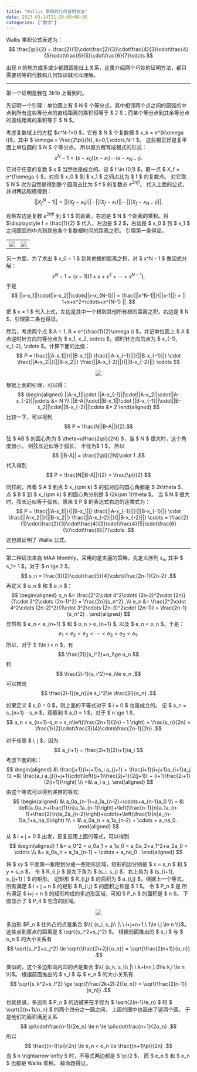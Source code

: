 ```yaml
---
title: "Wallis 乘积的几何证明方法"
date: 2023-03-14T21:20:08+08:00
categories: ["数学"]
---
```


Wallis 乘积公式表述为： 
$$ \frac{\pi}{2} = \frac{2}{1}\cdot\frac{2}{3}\cdot\frac{4}{3}\cdot\frac{4}{5}\cdot\frac{6}{5}\cdot\frac{6}{7}\cdots $$

出现 $\pi$ 的地方或多或少都跟圆能扯上关系，这里介绍两个巧妙的证明方法，都只需要初等的代数和几何知识就可以理解。

---

第一个证明是我在 3b1b 上看到的。

先证明一个引理：单位圆上有 $ N $ 个等分点，其中相邻两个点之间的圆弧的中点到所有这些等分点的直线距离的乘积恒等于 $ 2 $；而某个等分点到其余等分点的直线距离的乘积等于 $ N $。

考虑复数域上的方程 $x^N-1=0 $，它有 $ N $ 个复数根 $ x_k = e^{k\omega i}$，其中 $ \omega = \frac{2\pi}{N}, k=0,1,\cdots,N-1 $。 这些根正好是复平面上单位圆的 $ N $ 个等分点。
所以原方程写成根式的形式：
$$ x^N - 1 = (x - x_0)(x - x_1)\cdots(x-x_{N-1}) .$$ 
它对于任意的复数 $ x $ 当然也是成立的。设 $ f \in (0,1) $，取一点 $ X_f =  e^{f\omega i} $，对应 $ x_0 $ 到 $ x_1 $ 之间占比为 $ f $ 的复数点。
对它取 $ N $ 次方自然是得到整个圆周占比为 $ f $ 的复数点 $e^{2\pi fi}$。 代入上面的公式，并对两边取模得到：
$$ || X_f^N-1 || = ||(X_f-x_0)||\cdot||(X_f - x_1)||\cdots||(X_f-x_{N-1})|| .$$

观察左边是复数 $e^{2\pi fi}$ 到 $ 1 $ 的距离，右边是 $ N $ 个距离的乘积。将 $\displaystyle f = \frac{1}{2} $ 代入，左边是 $ 2 $，右边是 $ x_0 $ 到 $ x_1 $ 之间圆弧的中点到其他各个复数根时间的距离之积。 
引理第一条得证。

<table border="0">
<tr>
<td>
<center>
<img src='./wallis-1.svg' />
</center>
</td>
<td>
<center>
<img src='./wallis-2.svg' />
</center>
</td>
</tr>
</table>

另一方面，为了求出 $ x_0 = 1 $ 到其他根的距离之积，对 $ x^N - 1 $ 做因式分解： 
$$ x^N-1 = (x-1)(1+x+x^2+\cdots+x^{N-1}) ,$$
于是
$$ ||x-x_1||\cdot||x-x_2||\cdots||x-x_{N-1}|| = \frac{||x^N-1||}{||x-1||} = || 1+x+x^2+\cdots+x^{N-1} || .$$ 
把 $ x = 1 $ 代入上式，左边是其中一个根到其他所有根的距离之积，右边是 $ N $，引理第二条也得证。

然后，考虑两个点 $ A = 1, B = e^{\frac{1}{2}\omega i} $，并记单位圆上 $ A $ 点逆时针方向的等分点为 $ x_1, x_2, \cdots $，顺时针方向的点为 $ x_{-1}, x_{-2}, \cdots $。计算下面的比值：
$$ P = \frac{||A-x_1||}{||B-x_1||} \frac{||A-x_{-1}||}{||B-x_{-1}||} \cdot \frac{||A-x_2||}{||B-x_2||} \frac{||A-x_{-2}||}{||B-x_{-2}||} \cdots $$

<div><center>
<img src='./wallis-3.svg' />
</center></div>

根据上面的引理，可以得：
$$
\begin{aligned}
||A-x_1||\cdot ||A-x_{-1}||\cdot||A-x_2||\cdot||A-x_{-2}||\cdots &= N \\\ 
||B-A||\cdot||B-x_1||\cdot ||B-x_{-1}||\cdot||B-x_2||\cdot||B-x_{-2}||\cdots &= 2
\end{aligned}
$$
比较一下，可以得到 
$$ P =  \frac{N||B-A||}{2}.$$

弦 $ AB $ 的圆心角为 $ \theta=\dfrac{2\pi}{2N} $，当 $ N $ 很大时，这个角度很小， 则弦长近似等于弧长， 半径为$ 1 $， 所以 
$$ ||B-A|| = \frac{2\pi}{2N}\cdot 1 .$$
代入得到
$$ P = \frac{N||B-A||}{2} = \frac{\pi}{2} $$

同样的，再看 $ A $ 到点 $ x_{\pm k} $ 的弧对应的圆心角都是 $ 2k\theta $，点 $ B $ 到 $ x_{\pm k} $ 的圆心角分别是 $ (2k\pm 1)\theta $。 
当 $ N $ 很大时，弦长近似等于弧长。原来 $ P $ 的表达式右边的连乘式为： 
$$ P = \frac{||A-x_1||}{||B-x_1||} \frac{||A-x_{-1}||}{||B-x_{-1}||} \cdot \frac{||A-x_2||}{||B-x_2||} \frac{||A-x_{-2}||}{||B-x_{-2}||} \cdots = \frac{2}{1}\cdot\frac{2}{3}\cdot\frac{4}{3}\cdot\frac{4}{5}\cdot\frac{6}{5}\cdot\frac{6}{7}\cdots .$$
这也就证明了 Wallis 公式。

---

第二种证法来自 MAA Monthly，采用的是夹逼的策略，先定义序列 $s_n$, 
其中 $ s_1= 1 $，对于 $ n \ge 2 $， 
$$ s_n = \frac{3}{2}\cdot\frac{5}{4}\cdots\frac{2n-1}{2n-2} .$$
再定义 $ o_n $ 和 $ e_n $：
$$
\begin{aligned}
o_n &= \frac{2^2\cdot 4^2\cdots (2n-2)^2\cdot (2n)}{1\cdot 3^2\cdots (2n-1)^2} = \frac{2n}{s_n^2} ,\\\ 
e_n &= \frac{2^2\cdot 4^2\cdots (2n-2)^2}{1\cdot 3^2\cdots (2n-3)^2\cdot (2n-1)} = \frac{2n-1}{s_n^2} .
\end{aligned}
$$
显然有 $ e_n < e_{n+1} $ 和 $ o_n > o_{n+1} $, 以及 $ e_n < o_n $。于是：
$$ e_1 < e_2 < e_3 < \cdots < o_3 < o_2 < o_1 .$$
所以，对于 $ 1\le i < n $，有 $$ \frac{2i}{s_i^2}=o_i\ge o_n $$ 和 $$ \frac{2i-1}{s_i^2}=e_i\le e_n ,$$
可以推出 $$ \frac{2i-1}{e_n}\le s_i^2\le \frac{2i}{o_n} .$$

如果定义 $ s_0 = 0 $，则上面的不等式对于 $ i = 0 $ 也是成立的。
记 $ a_n = s_{n+1} - s_n $，观察到 $ a_0 = 1 $，对于 $ n \ge 1 $，
$$ a_n = s_{n+1}-s_n = s_n\left(\frac{2n+1}{2n} - 1 \right) = \frac{s_n}{2n} = \frac{1}{2}\cdot\frac{3}{4}\cdots\frac{2n-1}{2n} .$$

对于任意 $ i, j $，因为 $$ a_{i+1} = \frac{2i+1}{2(i+1)}a_i $$
考虑下面的和：
$$
\begin{aligned}
&\ \frac{j+1}{i+j+1}a_i a_{j+1} + \frac{i+1}{i+j+1}a_{i+1}a_j \\\ 
=&\ \frac{a_i a_j}{i+j+1}\cdot\left((j+1)\frac{2j+1}{2(j+1)} + (i+1)\frac{2i+1}{2(i+1)}\right) \\\ 
=&\ a_i a_j.
\end{aligned}
$$
由这个等式可以得到递推的等式: 
$$
\begin{aligned}
 &\ a_0a_{n-1}+a_1a_{n-2}+\cdots+a_{n-1}a_0 \\\ 
= &\ \left(a_0a_n+\frac{1}{n}a_1a_{n-1}\right)+\left(\frac{n-1}{n}a_1a_{n-1}+\frac{2}{n}a_2a_{n-2}\right)+\cdots+\left(\frac{1}{n}a_{n-1}a_1+a_na_0\right) \\\ 
 = &\ a_0a_n + a_1a_{n-2} + \cdots + a_na_0 . 
\end{aligned}
$$
从 $ i = j = 0 $ 出发，反复应用上面的等式，可以得到 
$$
\begin{aligned}
1 &= a_0^2 = a_0a_1 + a_1a_0 = a_0a_2+a_1^2+a_2a_0 = \cdots \\\ 
  &= a_0a_n + a_1a_{n-1} + \cdots + a_na_0 .
\end{aligned}
$$

将 $ xy $ 平面第一象限划分成一些矩形区域，矩形的边分别是 $ x = s_n $ 和 $ y = s_n $，
令 $ R_{i,j} $ 是左下角为 $ (s_i, s_j) $，右上角为 $ (s_{i+1}, s_{j+1} ) $ 的矩形。 
记矩形 $ R_{i,j} $ 的面积为 $ a_{i,j} $，根据上一个等式，所有满足 $ i + j = n $ 的矩形 $ R_{i,j} $ 的面积之和是 $ 1 $。 
令 $ P_n $ 是 所有满足 $ i+j < n $ 的矩形构成的多边形区域，可知 $ P_n $ 的面积是 $ n $。
下图显示了 $ P_4 $ 包含的区域。

<div><center>
<img src='./wallis-4.svg' />
</center></div>

多边形 $P_n $ 往外凸的点是集合 $\\{ (s_i, s_j)\ |\ \ i+j=n+1,\ 1\le i,j \le n \\}$。 
这些点到原点的距离是 $ \sqrt{s_i^2+s_j^2} $。 
根据前面推出的 $ s_i $ 与 $ o_n $ 的大小关系有
$$ \sqrt{s_i^2+s_j^2} \le \sqrt{\frac{2i+2j}{o_n}} = \sqrt{\frac{2(n+1)}{o_n}} .$$

类似的，这个多边形向内凹的点是集合  $\\{ (s_k, s_l)\ |\ \ k+l=n,\ 0\le k,l \le n \\}$。 
根据前面推出的 $ s_i $ 与 $ e_n $ 的大小关系有
$$ \sqrt{s_k^2+s_l^2} \ge \sqrt{\frac{2k+2l-2}{e_n}} = \sqrt{\frac{2(n-1)}{e_n}} .$$

也就是说，多边形 $ P_n $ 的边被夹在半径为 $ \sqrt{2(n-1)/e_n} $ 和 $ \sqrt{2(n+1)/o_n} $ 的两个四分之一圆之间。 
上面的图中也画出了这两个圆。 
于是他们的面积满足关系
$$ \pi\cdot\frac{n-1}{2e_n} \le n \le \pi\cdot\frac{n+1}{2o_n} ,$$
所以 $$ \frac{(n-1)\pi}{2n} \le e_n < o_n \le \frac{(n+1)\pi}{2n} .$$
当 $ n  \rightarrow  \infty $ 时，不等式两边都是 $ \pi/2 $， 而 $ e_n $ 和 $ o_n $ 也都是 Wallis 乘积。 故命题得证。
